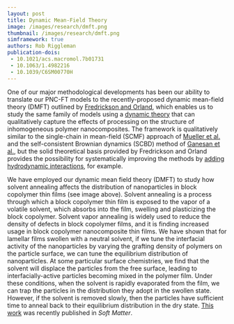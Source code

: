 ```yaml
---
layout: post
title: Dynamic Mean-Field Theory
image: /images/research/dmft.png
thumbnail: /images/research/dmft.png
simframework: true
authors: Rob Riggleman
publication-dois:
 - 10.1021/acs.macromol.7b01731
 - 10.1063/1.4982216
 - 10.1039/C6SM00770H
---
```


One of our major methodological developments has been our ability to translate our PNC-FT models to the recently-proposed dynamic mean-field theory (DMFT) outlined by [Fredrickson and Orland](http://dx.doi.org/10.1063/1.4865911), which enables us to study the same family of models using a [dynamic theory](/publications/chao-solvent-annealing/) that can qualitatively capture the effects of processing on the structure of inhomogeneous polymer nanocomposites. The framework is qualitatively similar to the single-chain in mean-field (SCMF) approach of [Mueller et al.](http://dx.doi.org/10.1063/1.2364506) and the self-consistent Brownian dynamics (SCBD) method of [Ganesan et al.](http://dx.doi.org/10.1063/1.1557052), but the solid theoretical basis provided by Fredrickson and Orland provides the possibility for systematically improving the methods by [adding hydrodynamic interactions](http://dx.doi.org/10.1063/1.459082), for example.

We have employed our dynamic mean field theory (DMFT) to study how solvent annealing affects the distribution of nanoparticles in block copolymer thin films (see image above). Solvent annealing is a process through which a block copolymer thin film is exposed to the vapor of a volatile solvent, which absorbs into the film, swelling and plasticizing the block copolymer. Solvent vapor annealing is widely used to reduce the density of defects in block copolymer films, and it is finding increased usage in block copolymer nanocomposite thin films. We have shown that for lamellar films swollen with a neutral solvent, if we tune the interfacial activity of the nanoparticles by varying the grafting density of polymers on the particle surface, we can tune the equilibrium distribution of nanoparticles. At some particular surface chemistries, we find that the solvent will displace the particles from the free surface, leading to interfacially-active particles becoming mixed in the polymer film. Under these conditions, when the solvent is rapidly evaporated from the film, we can trap the particles in the distribution they adopt in the swollen state. However, if the solvent is removed slowly, then the particles have sufficient time to anneal back to their equilibrium distribution in the dry state. [This work](/publications/chao-solvent-annealing/) was recently published in *Soft Matter*.
